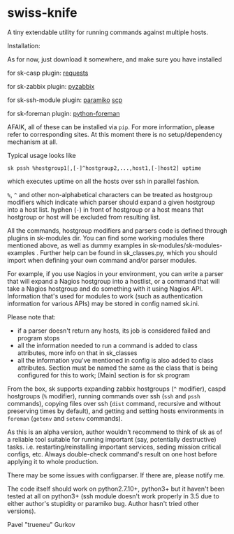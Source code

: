 # swiss-knife
A tiny extendable utility for running commands against multiple hosts.

Installation:

As for now, just download it somewhere, and make sure you have installed

for sk-casp plugin:
    [requests](https://github.com/kennethreitz/requests)
    
for sk-zabbix plugin:
    [pyzabbix](https://github.com/lukecyca/pyzabbix)
    
for sk-ssh-module plugin:
    [paramiko](https://github.com/paramiko/paramiko)
    [scp](https://github.com/jbardin/scp.py)

for sk-foreman plugin:
    [python-foreman](https://github.com/david-caro/python-foreman)

AFAIK, all of these can be installed via `pip`. For more information, please refer to corresponding sites. At this moment there is no setup/dependency mechanism at all.

Typical usage looks like

```sk pssh %hostgroup1[,[-]^hostgroup2,...,host1,[-]host2] uptime```

which executes uptime on all the hosts over ssh in parallel fashion.

`%`, `^` and other non-alphabetical characters can be treated as hostgroup modifiers which indicate which parser should expand a given hostgroup into a host list.
hyphen (`-`) in front of hostgroup or a host means that hostgroup or host will be excluded from resulting list.

All the commands, hostgroup modifiers and parsers code is defined through plugins in sk-modules dir.
You can find some working modules there mentioned above, as well as dummy examples in sk-modules/sk-modules-examples .
Further help can be found in sk_classes.py, which you should import when defining your own command and/or parser modules.

For example, if you use Nagios in your environment, you can write a parser that will expand a Nagios hostgroup into a hostlist, or a command that will take a Nagios hostgroup and do something with it using Nagios API.
Information that's used for modules to work (such as authentication information for various APIs) may be stored in config named sk.ini.

Please note that:
- if a parser doesn't return any hosts, its job is considered failed and program stops
- all the information needed to run a command is added to class attributes, more info on that in sk_classes
- all the information you've mentioned in config is also added to class attributes. Section must be named the same as the class that is being configured for this to work; [Main] section is for sk program

From the box, sk supports expanding zabbix hostgroups (`^` modifier), caspd hostgroups (`%` modifier), running commands over ssh (`ssh` and `pssh` commands), copying files over ssh (`dist` command, recursive and without preserving times by default), and getting and setting hosts environments in `foreman` (`getenv` and `setenv` commands).

As this is an alpha version, author wouldn't recommend to think of sk as of a reliable tool suitable for running important (say, potentially destructive) tasks. i.e. restarting/reinstalling important services, seding mission critical configs, etc. Always double-check command's result on one host before applying it to whole production.

There may be some issues with configparser. If there are, please notify me.

The code itself should work on python2.7.10+, python3+ but it haven't been tested at all on python3+ (ssh module doesn't work properly in 3.5 due to either author's stupidity or paramiko bug. Author hasn't tried other versions).

Pavel "trueneu" Gurkov
